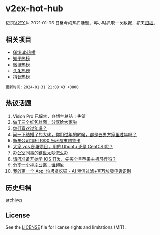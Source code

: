 # v2ex-hot-hub

 记录[V2EX](https://www.v2ex.com/)从 2021-01-06 日至今的热门话题。每小时抓取一次数据，按天[归档](archives)。
 
 ## 相关项目

- [GitHub热榜](https://github.com/lonnyzhang423/github-hot-hub)
- [知乎热榜](https://github.com/lonnyzhang423/zhihu-hot-hub)
- [微博热榜](https://github.com/lonnyzhang423/weibo-hot-hub)
- [头条热榜](https://github.com/lonnyzhang423/toutiao-hot-hub)
- [抖音热榜](https://github.com/lonnyzhang423/douyin-hot-hub)


 `更新时间：2024-01-31 21:08:43 +0800`

## 热议话题

1. [Vision Pro 已解禁，各博主总结：失望](https://www.v2ex.com/t/1012910)
1. [做了三个红包封面，分享给大家啦](https://www.v2ex.com/t/1012909)
1. [你们喜欢过年吗？](https://www.v2ex.com/t/1012992)
1. [问一下结婚了的大佬，你们过年的时候，都是去男方家里过年吗？](https://www.v2ex.com/t/1013083)
1. [新年公司福利 1000 当地超市购物卡](https://www.v2ex.com/t/1012951)
1. [大家 vps 部署项目，用的 Ubuntu 还是 CentOS 呢？](https://www.v2ex.com/t/1013040)
1. [办公室同事的键盘太吵怎么办](https://www.v2ex.com/t/1013009)
1. [请问准备开始学 IOS 开发，先买个黑苹果主机可行吗？](https://www.v2ex.com/t/1013032)
1. [分享一个禅宗公案：谁缚汝](https://www.v2ex.com/t/1013025)
1. [我的第一个 App: 垃圾贪吃猫 - AI 短信过滤+百万垃圾电话识别](https://www.v2ex.com/t/1012978)

## 历史归档

[archives](archives)

## License

See the [LICENSE](LICENSE) file for license rights and limitations (MIT).
